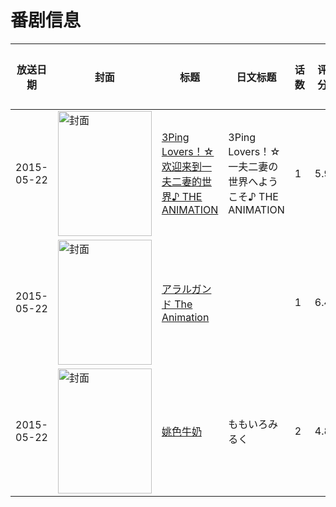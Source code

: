 # 番剧信息

|放送日期|封面|标题|日文标题|话数|评分|评分人数|
|---|---|---|---|---|---|---|
|2015-05-22|<img src="https://bangumi.tv/img/no_icon_subject.png" alt="封面" style="width:150px;height:200px;object-fit:cover;">|[3Ping Lovers！☆欢迎来到一夫二妻的世界♪ THE ANIMATION](https://bangumi.tv/subject/125448)|3Ping Lovers！☆一夫二妻の世界へようこそ♪ THE ANIMATION|1|5.9|319人评分|
|2015-05-22|<img src="https://bangumi.tv/img/no_icon_subject.png" alt="封面" style="width:150px;height:200px;object-fit:cover;">|[アラルガンド The Animation](https://bangumi.tv/subject/126165)||1|6.4|286人评分|
|2015-05-22|<img src="https://bangumi.tv/img/no_icon_subject.png" alt="封面" style="width:150px;height:200px;object-fit:cover;">|[姚色牛奶](https://bangumi.tv/subject/135201)|ももいろみるく|2|4.8|109人评分|
